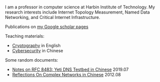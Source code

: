 I am a professor in computer science at Harbin Institute of Technology. My research interests include Internet Topology Measurement, Named Data Networking, and Critical Internet Infrastructure.

Publications on [my Google scholar pages](https://scholar.google.com/citations?user=LGxVOfAAAAAJ&hl=en)

Teaching materials:

- [Cryptography](https://github.com/YuZhang/crypto2014) in English
- [Cybersecurity](https://github.com/YuZhang/Security-Courseware) in Chinese

Some random documents:

- [Notes on RFC 8483: Yeti DNS Testbed in Chinese](./doc/RFC8483-notes-Chinese.md) 2019.07
- [Reflections On Complex Networks in Chinese](./doc/reflections-on-complex-networks.md) 2012.08
